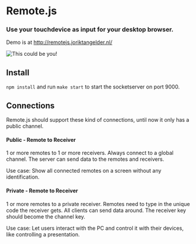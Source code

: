 # Remote.js

### Use your touchdevice as input for your desktop browser. 
Demo is at http://remotejs.joriktangelder.nl/

![This could be you!](http://image.shutterstock.com/display_pic_with_logo/72409/72409,1163258695,1/stock-photo-man-asleep-on-the-couch-with-tv-remote-control-firmly-in-hand-2151450.jpg)

## Install

`npm install` and run `make start` to start the socketserver on port 9000.

## Connections
Remote.js should support these kind of connections, until now it only has a public channel.

#### Public - Remote to Receiver
1 or more remotes to 1 or more receivers. Always connect to a global channel. 
The server can send data to the remotes and receivers. 

Use case: Show all connected remotes on a screen without any identification.


#### Private - Remote to Receiver
1 or more remotes to a private receiver. Remotes need to type in the unique code the receiver gets. 
All clients can send data around. The receiver key should become the channel key. 

Use case: Let users interact with the PC and control it with their devices, like controlling a presentation.
